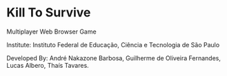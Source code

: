 Kill To Survive
=============

Multiplayer Web Browser Game 

Institute: Instituto Federal de Educação, Ciência e Tecnologia de São Paulo 

Developed By: André Nakazone Barbosa, Guilherme de Oliveira Fernandes, Lucas Albero, Thaís Tavares.
